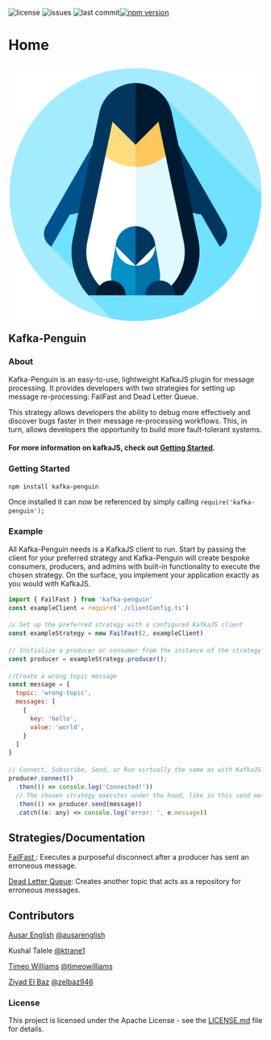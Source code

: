![license](https://img.shields.io/github/license/oslabs-beta/kafka-penguin?color=%2357d3af) ![issues](https://img.shields.io/github/issues-raw/oslabs-beta/kafka-penguin?color=yellow) ![last commit](https://img.shields.io/github/last-commit/oslabs-beta/kafka-penguin?color=%2357d3af)[![npm version](https://img.shields.io/npm/v/kafka-penguin?color=%2344cc11&label=stable)](https://www.npmjs.com/package/kafka-penguin)

# Home
<p align="center"><img src="./demo/client/assets/penguin.svg" width='500' style="margin-top: 10px; margin-bottom: -10px;"></p>



## Kafka-Penguin

### About

Kafka-Penguin is an easy-to-use, lightweight KafkaJS plugin for message processing. It provides developers with two strategies for setting up message re-processing: FailFast and Dead Letter Queue.

This strategy allows developers the ability to debug more effectively and discover bugs faster in their message re-processing workflows. This, in turn, allows developers the opportunity to build more fault-tolerant systems.

#### For more information on kafkaJS, check out [Getting Started](https://kafka.js.org/docs/getting-started).

### Getting Started 

```bash
npm install kafka-penguin
```

Once installed it can now be referenced by simply calling `require('kafka-penguin');`

### Example

All Kafka-Penguin needs is a KafkaJS client to run. Start by passing the client for your preferred strategy and Kafka-Penguin will create bespoke consumers, producers, and admins with built-in functionality to execute the chosen strategy. On the surface, you implement your application exactly as you would with KafkaJS.

```javascript
import { FailFast } from 'kafka-penguin'
const exampleClient = require('./clientConfig.ts')

// Set up the preferred strategy with a configured KafkaJS client
const exampleStrategy = new FailFast(2, exampleClient)

// Initialize a producer or consumer from the instance of the strategy
const producer = exampleStrategy.producer();

//Create a wrong topic message 
const message = {
  topic: 'wrong-topic',
  messages: [
    {
      key: 'hello',
      value: 'world',
    }
  ]
}

// Connect, Subscribe, Send, or Run virtually the same as with KafkaJS
producer.connect()
  .then(() => console.log('Connected!'))
  // The chosen strategy executes under the hood, like in this send method
  .then(() => producer.send(message))
  .catch((e: any) => console.log('error: ', e.message))
```

## Strategies/Documentation

[FailFast  ](strategies/readme/strategies-readme-fail-fast.md) : Executes a purposeful disconnect after a producer has sent an erroneous message. 

[Dead Letter Queue](strategies/readme/strategies-readme-dlq.md): Creates another topic that acts as a repository for erroneous messages.

## **Contributors**

[Ausar English](https://www.linkedin.com/in/ausarenglish) [@ausarenglish](https://github.com/ausarenglish)

Kushal Talele [@ktrane1](https://github.com/ktrane1)

[Timeo Williams](https://www.linkedin.com/in/timeowilliams/) [@timeowilliams](https://github.com/timeowilliams)

[Ziyad El Baz](https://www.linkedin.com/in/ziyadelbaz) [@zelbaz946](https://github.com/zelbaz946)

### License

This project is licensed under the Apache License - see the [LICENSE.md](https://github.com/oslabs-beta/kafka-penguin/blob/main/LICENSE) file for details.

